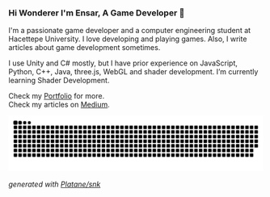 ### Hi Wonderer I'm Ensar, A Game Developer 👋


I'm a passionate game developer and a computer engineering student at Hacettepe University. I love developing and playing games. Also, I write articles about game development sometimes.  
  
I use Unity and C# mostly, but I have prior experience on JavaScript, Python, C++, Java, three.js, WebGL and shader development. I’m currently learning Shader Development. 

Check my [Portfolio](https://etopuz.netlify.app/) for more.  
Check my articles on [Medium](https://medium.com/@eensar.topuz).







<picture>
  <source media="(prefers-color-scheme: dark)" srcset="https://raw.githubusercontent.com/platane/platane/output/github-contribution-grid-snake-dark.svg">
  <source media="(prefers-color-scheme: light)" srcset="https://raw.githubusercontent.com/platane/platane/output/github-contribution-grid-snake.svg">
  <img alt="github contribution grid snake animation" src="https://raw.githubusercontent.com/platane/platane/output/github-contribution-grid-snake.svg">
</picture>

  
_generated with [Platane/snk](https://github.com/Platane/snk)_
